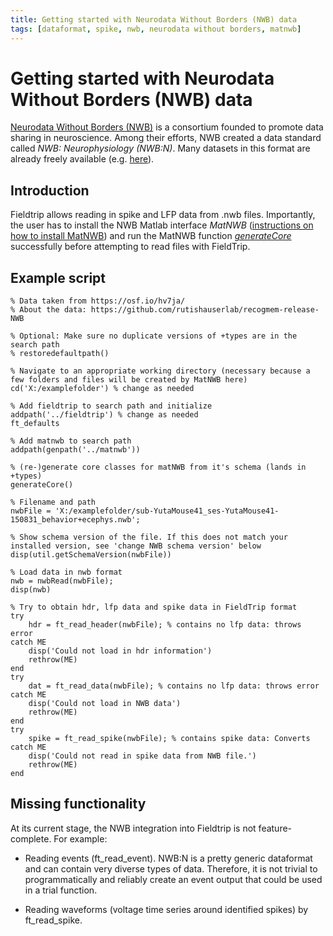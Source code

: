 ```yaml
---
title: Getting started with Neurodata Without Borders (NWB) data
tags: [dataformat, spike, nwb, neurodata without borders, matnwb]
---
```


# Getting started with Neurodata Without Borders (NWB) data

[Neurodata Without Borders (NWB)](https://www.nwb.org) is a consortium founded to promote data sharing in neuroscience. Among their efforts, NWB created a data standard called *NWB: Neurophysiology (NWB:N)*. Many datasets in this format are already freely available (e.g. [here](https://www.nwb.org/example-datasets/)).

## Introduction

Fieldtrip allows reading in spike and LFP data from .nwb files. Importantly, the user has to install the NWB Matlab interface *MatNWB* ([instructions on how to install MatNWB](https://neurodatawithoutborders.github.io/matnwb/)) and run the MatNWB function [*generateCore*](https://neurodatawithoutborders.github.io/matnwb/doc/generateCore.html) successfully before attempting to read files with FieldTrip.

## Example script

```
% Data taken from https://osf.io/hv7ja/
% About the data: https://github.com/rutishauserlab/recogmem-release-NWB

% Optional: Make sure no duplicate versions of +types are in the search path
% restoredefaultpath()

% Navigate to an appropriate working directory (necessary because a few folders and files will be created by MatNWB here)
cd('X:/examplefolder') % change as needed

% Add fieldtrip to search path and initialize
addpath('../fieldtrip') % change as needed
ft_defaults

% Add matnwb to search path
addpath(genpath('../matnwb'))

% (re-)generate core classes for matNWB from it's schema (lands in +types)
generateCore()

% Filename and path
nwbFile = 'X:/examplefolder/sub-YutaMouse41_ses-YutaMouse41-150831_behavior+ecephys.nwb';

% Show schema version of the file. If this does not match your installed version, see 'change NWB schema version' below
disp(util.getSchemaVersion(nwbFile))

% Load data in nwb format
nwb = nwbRead(nwbFile);
disp(nwb)

% Try to obtain hdr, lfp data and spike data in FieldTrip format
try
	hdr = ft_read_header(nwbFile); % contains no lfp data: throws error
catch ME
	disp('Could not load in hdr information')
	rethrow(ME)
end
try
	dat = ft_read_data(nwbFile); % contains no lfp data: throws error
catch ME
	disp('Could not load in NWB data')
	rethrow(ME)
end
try
	spike = ft_read_spike(nwbFile); % contains spike data: Converts
catch ME
	disp('Could not read in spike data from NWB file.')
	rethrow(ME)
end
 ```

## Missing functionality

At its current stage, the NWB integration into Fieldtrip is not feature-complete. For example:

- Reading events (ft_read_event). NWB:N is a pretty generic dataformat and can contain very diverse types of data. Therefore, it is not trivial to programmatically and reliably create an event output that could be used in a trial function. 

- Reading waveforms (voltage time series around identified spikes) by ft_read_spike.
